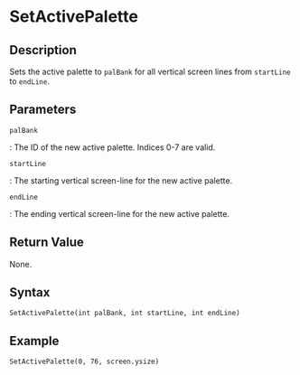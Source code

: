 # SetActivePalette

## Description
Sets the active palette to `palBank` for all vertical screen lines from `startLine` to `endLine`.

## Parameters
`palBank`

:   The ID of the new active palette. Indices 0-7 are valid.

`startLine`

:   The starting vertical screen-line for the new active palette.

`endLine`

:   The ending vertical screen-line for the new active palette.

## Return Value
None.

## Syntax
```
SetActivePalette(int palBank, int startLine, int endLine)
```

## Example
```
SetActivePalette(0, 76, screen.ysize)
```
